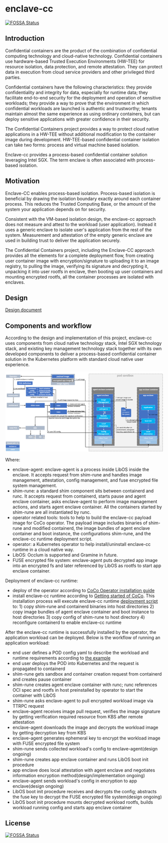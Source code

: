 # enclave-cc
[![FOSSA Status](https://app.fossa.com/api/projects/git%2Bgithub.com%2Fconfidential-containers%2Fenclave-cc.svg?type=shield)](https://app.fossa.com/projects/git%2Bgithub.com%2Fconfidential-containers%2Fenclave-cc?ref=badge_shield)

## Introduction

Confidential containers are the product of the combination of confidential computing technology and
cloud-native technology. Confidential containers use hardware-based Trusted Execution Environments
(HW-TEE) for resource isolation, data protection, and remote attestation. They can protect data in
execution from cloud service providers and other privileged third parties.

Confidential containers have the following characteristics: they provide confidentiality and
integrity for data, especially for runtime data; they facilitate end-to-end security for the
deployment and operation of sensitive workloads; they provide a way to prove that the environment
in which confidential workloads are launched is authentic and trustworthy; tenants maintain almost
the same experience as using ordinary containers, but can deploy sensitive applications with
greater confidence in their security.

The Confidential Containers project provides a way to protect cloud native applications in a 
HW-TEE without additional modification to the container image during development. HW-TEE-based
confidential container isolation can take two forms: process and virtual machine based isolation.

Enclave-cc provides a process-based confidential container solution leveraging Intel SGX. The term
enclave is often associated with process-based isolation.

## Motivation

Enclave-CC enables process-based isolation. Process-based isolation is beneficial by drawing the
isolation boundary exactly around each container process. This reduces the Trusted Computing Base,
or the amount of the system your application depends on for security.

Consistent with the VM-based isolation design, the enclave-cc approach does not measure and attest
to the workload (user application). Instead it uses a generic enclave to isolate user's application
from the rest of the system. Measurement and attestation of the empty generic enclave are used in
building trust to deliver the application securely.

The Confidential Containers project, including the Enclave-CC approach provides all the elements
for a complete deployment flow, from creating user container image with encryption/signature to
uploading it to an image registry, to pulling the image, verifying its signature and decrypting it,
unpacking it into user rootfs in enclave, then booting up user containers and mounting encrypted
rootfs, all the container processes are isolated with enclaves.

## Design
[Design document](docs/design.md)


## Components and workflow
According to the design and implementation of this project, enclave-cc uses components from cloud
native technology stack, Intel SGX technology stack, and existing key management technology stack
together with its own developed components to deliver a process-based confidential container
solution in the Kubernetes platform with standard cloud native user experience.

![ecc_components_workflow.png](docs/images/ecc_components_workflow.png)

Where:
- enclave-agent: enclave-agent is a process inside LibOS inside the enclave. It accepts request 
  from shim-rune and handles image management, attestation, config management, and fuse encrypted
  file system management.
- shim-rune: a standard shim component sits between containerd and runc. It accepts request from
  containerd, starts pause and agent enclave container, asks enclave-agent to perform image
  management actions, and starts agent enclave container. All the containers started by shim-rune
  are all instantiated by runc.
- operator related tools: tools to help to build the enclave-cc payload image for CoCo operator.
  The payload image includes binaries of shim-rune and modified containerd, the image bundles of
  agent enclave container and boot instance, the configurations shim-rune, and the enclave-cc
  runtime deployment script.
- operator: a Kubernetes operator to help install/uninstall enclave-cc runtime in a cloud native way.
- LibOS: Occlum is supported and Gramine in future.
- FUSE encrypted file system: enclave-agent puts decrypted app image into an encrypted fs and later
  referenced by LibOS as rootfs to start app enclave container.

Deployment of enclave-cc runtime:
- deploy of the operator according to [CoCo Operator installation guide](https://github.com/confidential-containers/operator/blob/main/docs/INSTALL.md)
- install enclave-cc runtime according to [Getting started of CoCo](https://github.com/confidential-containers/documentation/blob/main/quickstart.md). This installation process will
  execute enclave-cc runtime [deployment script](https://github.com/confidential-containers/enclave-cc/blob/main/tools/packaging/deploy/enclave-cc-deploy.sh) to: 1) copy shim-rune and containerd binaries into
  host directories 2) copy image bundles of agent enclave container and boot instance to host
  directories 3) copy config of shim-rune to host directory 4) reconfigure containerd to enable
  enclave-cc runtime

After the enclave-cc runtime is successfully installed by the operator, the application workload
can be deployed. Below is the workflow of running an application workload:
- end user defines a POD config yaml to describe the workload and runtime requirements according
  to  [the example](https://github.com/confidential-containers/documentation/blob/main/quickstart.md#creating-a-sample-coco-workload-using-enclave-cc)
- end user deploys the POD into Kubernetes and the request is propagated to containerd
- shim-rune gets sandbox and container creation request from containerd and creates pause container
- shim-rune creates agent enclave container with runc; runc references OCI spec and rootfs in host
  preinstalled by operator to start the container with LibOS
- shim-rune asks enclave-agent to pull encrypted workload image via TTRPC request
- enclave-agent receives image pull request, verifies the image signature by getting verification
  required resource from KBS after remote attestation
- enclave-agent downloads the image and decrypts the workload image by getting decryption key from KBS
- enclave-agent generates ephemeral key to encrypt the workload image with FUSE encrypted file system
- shim-rune sends collected workload's config to enclave-agent(design ongoing)
- shim-rune creates app enclave container and runs LibOS boot init procedure
- app enclave does local attestation with agent enclave and negotiates information encryption
  method(design/implementation ongoing)
- enclave-agent sends workload's config in encryption to app enclave(design ongoing)
- LibOS boot init procedure receives and decrypts the config; abstracts the fuse key to decrypt the
  FUSE encrypted file system(design ongoing)
- LibOS boot init procedure mounts decrypted workload rootfs, builds workload running config and
  starts app enclave container




## License
[![FOSSA Status](https://app.fossa.com/api/projects/git%2Bgithub.com%2Fconfidential-containers%2Fenclave-cc.svg?type=large)](https://app.fossa.com/projects/git%2Bgithub.com%2Fconfidential-containers%2Fenclave-cc?ref=badge_large)
